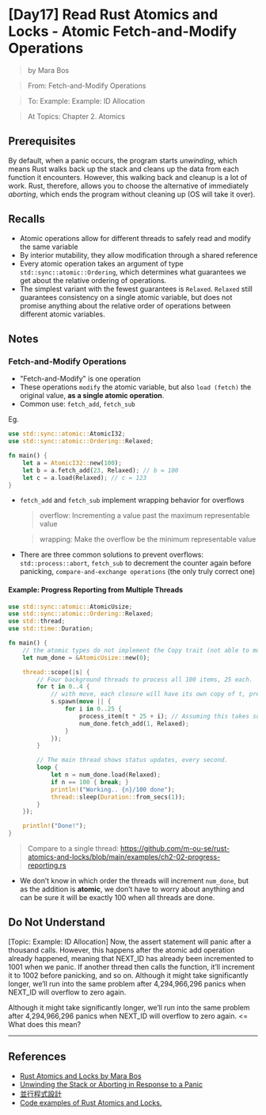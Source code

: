 # [Day17] Read Rust Atomics and Locks - Atomic Fetch-and-Modify Operations

> by Mara Bos

> From: Fetch-and-Modify Operations

> To: Example: Example: ID Allocation

> At Topics: Chapter 2. Atomics

## Prerequisites

By default, when a panic occurs, the program starts *unwinding*, which means Rust walks back up the stack and cleans up the data from each function it encounters. However, this walking back and cleanup is a lot of work. Rust, therefore, allows you to choose the alternative of immediately *aborting*, which ends the program without cleaning up (OS will take it over).

## Recalls

- Atomic operations allow for different threads to safely read and modify the same variable
- By interior mutability, they allow modification through a shared reference
- Every atomic operation takes an argument of type `std::sync::atomic::Ordering`, which determines what guarantees we get about the relative ordering of operations.
- The simplest variant with the fewest guarantees is `Relaxed`. `Relaxed` still guarantees consistency on a single atomic variable, but does not promise anything about the relative order of operations between different atomic variables.

## Notes

### Fetch-and-Modify Operations

- "Fetch-and-Modify" is one operation
- These operations `modify` the atomic variable, but also `load (fetch)` the original value, **as a single atomic operation**.
- Common use: `fetch_add`, `fetch_sub`

Eg.

```rust
use std::sync::atomic::AtomicI32;
use std::sync::atomic::Ordering::Relaxed;

fn main() {
    let a = AtomicI32::new(100);
    let b = a.fetch_add(23, Relaxed); // b = 100
    let c = a.load(Relaxed); // c = 123
}
```

- `fetch_add` and `fetch_sub` implement wrapping behavior for overflows
    > overflow: Incrementing a value past the maximum representable value

    > wrapping: Make the overflow be the minimum representable value
- There are three common solutions to prevent overflows: `std::process::abort`, `fetch_sub` to decrement the counter again before panicking, `compare-and-exchange operations` (the only truly correct one)

#### Example: Progress Reporting from Multiple Threads

```rust
use std::sync::atomic::AtomicUsize;
use std::sync::atomic::Ordering::Relaxed;
use std::thread;
use std::time::Duration;

fn main() {
    // the atomic types do not implement the Copy trait (not able to move one into more than one thread), so we have to use its reference
    let num_done = &AtomicUsize::new(0);

    thread::scope(|s| {
        // Four background threads to process all 100 items, 25 each.
        for t in 0..4 {
            // with move, each closure will have its own copy of t, preventing any lifetime issues
            s.spawn(move || {
                for i in 0..25 {
                    process_item(t * 25 + i); // Assuming this takes some time.
                    num_done.fetch_add(1, Relaxed);
                }
            });
        }

        // The main thread shows status updates, every second.
        loop {
            let n = num_done.load(Relaxed);
            if n == 100 { break; }
            println!("Working.. {n}/100 done");
            thread::sleep(Duration::from_secs(1));
        }
    });

    println!("Done!");
}
```

> Compare to a single thread: https://github.com/m-ou-se/rust-atomics-and-locks/blob/main/examples/ch2-02-progress-reporting.rs

- We don’t know in which order the threads will increment `num_done`, but as the addition is **atomic**, we don’t have to worry about anything and can be sure it will be exactly 100 when all threads are done.

## Do Not Understand

[Topic: Example: ID Allocation] Now, the assert statement will panic after a thousand calls. However, this happens after the atomic add operation already happened, meaning that NEXT_ID has already been incremented to 1001 when we panic. If another thread then calls the function, it’ll increment it to 1002 before panicking, and so on. Although it might take significantly longer, we’ll run into the same problem after 4,294,966,296 panics when NEXT_ID will overflow to zero again.

Although it might take significantly longer, we’ll run into the same problem after 4,294,966,296 panics when NEXT_ID will overflow to zero again. <= What does this mean?

---

## References

- [Rust Atomics and Locks by Mara Bos](https://marabos.nl/atomics/)
- [Unwinding the Stack or Aborting in Response to a Panic](https://doc.rust-lang.org/stable/book/ch09-01-unrecoverable-errors-with-panic.html#unwinding-the-stack-or-aborting-in-response-to-a-panic)
- [並行程式設計](https://hackmd.io/@sysprog/concurrency/https%3A%2F%2Fhackmd.io%2F%40sysprog%2FS1AMIFt0D)
- [Code examples of Rust Atomics and Locks.](https://github.com/m-ou-se/rust-atomics-and-locks)
